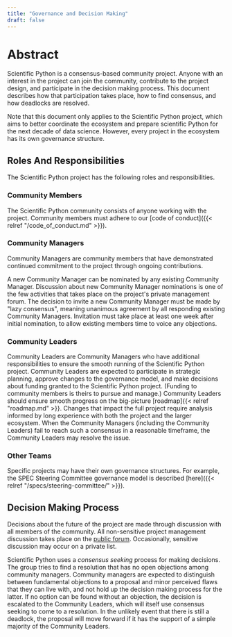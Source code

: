 ```yaml
---
title: "Governance and Decision Making"
draft: false
---
```


# Abstract

Scientific Python is a consensus-based community project.
Anyone with an interest in the project can join the community, contribute to the project design,
and participate in the decision making process.
This document describes how that participation takes place, how to find consensus, and how
deadlocks are resolved.

Note that this document only applies to the Scientific Python project, which
aims to better coordinate the ecosystem and
prepare scientific Python for the next decade of data science.
However, every project in the ecosystem has its own governance structure.

## Roles And Responsibilities

The Scientific Python project has the following roles and responsibilities.

### Community Members

The Scientific Python community consists of anyone working with the project.
Community members must adhere to our [code of conduct]({{< relref "/code_of_conduct.md" >}}).

### Community Managers

Community Managers are community members that have demonstrated continued
commitment to the project through ongoing contributions.

A new Community Manager can be nominated by any existing Community Manager.
Discussion about new Community Manager nominations is one of the few
activities that takes place on the project's private management forum.
The decision to invite a new Community Manager must be made by "lazy consensus",
meaning unanimous agreement by all responding existing Community Managers.
Invitation must take place at least one week after initial nomination,
to allow existing members time to voice any objections.

### Community Leaders

Community Leaders are Community Managers who have additional responsibilities to ensure the smooth running of the Scientific Python project.
Community Leaders are expected to participate in strategic planning, approve changes to the governance model, and make decisions about funding granted to the Scientific Python project.
(Funding to community members is theirs to pursue and manage.)
Community Leaders should ensure smooth progress on the big-picture [roadmap]{{< relref "roadmap.md" >}}.
Changes that impact the full project require analysis informed by long experience with both the project and the larger ecosystem.
When the Community Managers (including the Community Leaders) fail to reach such a consensus in a reasonable timeframe, the Community Leaders may resolve the issue.

### Other Teams

Specific projects may have their own governance structures.
For example, the SPEC Steering Committee governance model is described [here]({{< relref "/specs/steering-committee/" >}}).

## Decision Making Process

Decisions about the future of the project are made through discussion with all members of the community.
All non-sensitive project management discussion takes place on the [public forum](https://discuss.scientific-python.org).
Occasionally, sensitive discussion may occur on a private list.

Scientific Python uses a *consensus seeking* process for making decisions.
The group tries to find a resolution that has no open objections among community managers.
Community managers are expected to distinguish between fundamental objections to a proposal and minor perceived flaws that they can live with, and not hold up the decision making process for the latter.
If no option can be found without an objection, the decision is escalated to the Community Leaders, which will itself use consensus seeking to come to a resolution.
In the unlikely event that there is still a deadlock, the proposal will move forward if it has the support of a simple majority of the Community Leaders.
